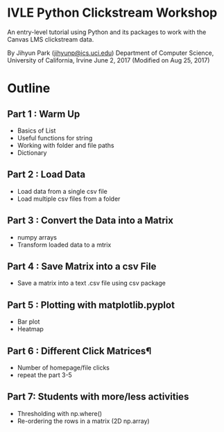 # IVLE Python Clickstream Workshop
An entry-level tutorial using Python and its packages to work with the Canvas LMS clickstream data.

By Jihyun Park (jihyunp@ics.uci.edu)
Department of Computer Science, University of California, Irvine
June 2, 2017 (Modified on Aug 25, 2017)


# Outline
## Part 1 : Warm Up
- Basics of List
- Useful functions for string
- Working with folder and file paths
- Dictionary
## Part 2 : Load Data
- Load data from a single csv file
- Load multiple csv files from a folder
## Part 3 : Convert the Data into a Matrix
- numpy arrays
- Transform loaded data to a mtrix
## Part 4 : Save Matrix into a csv File
- Save a matrix into a text .csv file using csv package
## Part 5 : Plotting with matplotlib.pyplot
- Bar plot
- Heatmap
## Part 6 : Different Click Matrices¶
- Number of homepage/file clicks
- repeat the part 3-5
## Part 7: Students with more/less activities
- Thresholding with np.where()
- Re-ordering the rows in a matrix (2D np.array)
